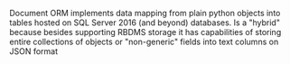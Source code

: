 Document ORM implements data mapping from plain python objects into tables hosted on SQL Server 2016 (and beyond) databases. Is a "hybrid" because besides supporting RBDMS storage it has capabilities of storing entire collections of objects or "non-generic" fields into text columns on JSON format

